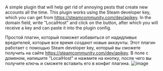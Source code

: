 A simple plugin that will help get rid of annoying pests that create new accounts all the time. 
This plugin works using the Steam developer key, which you can get from https://steamcommunity.com/dev/apikey. In the domain field, write "LocalHost" and click on the button, after which you will receive a key and can paste it into the plugin config.

Простой плагин, который поможет избавиться от надедливых вредителей, которые все время создают новые аккаунты. 
Этот плагин работает с помощью Steam developer key, который вы сможете получить на сайте https://steamcommunity.com/dev/apikey. В поле с доменом, напишите "LocalHost" и нажмите на кнопку, после чего вы получите ключь и сможете вставить его в конфиг плагина.
![image](https://github.com/user-attachments/assets/b1a45c0e-4d61-423a-ad2c-f782be8b2024)
